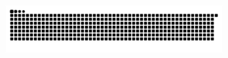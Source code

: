 <div align="center">
  <picture>
    <source media="(prefers-color-scheme: dark)" srcset="https://raw.githubusercontent.com/404Foundxxx/404Foundxxx/output/github-snake-dark.svg">
    <source media="(prefers-color-scheme: light)" srcset="https://raw.githubusercontent.com/404Foundxxx/404Foundxxx/output/github-snake.svg">
    <img alt="GitHub contribution snake" src="https://raw.githubusercontent.com/404Foundxxx/404Foundxxx/output/github-snake.svg">
  </picture>
</div>

